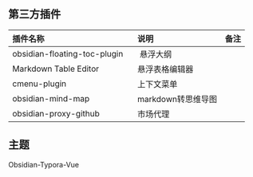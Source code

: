 
## 第三方插件
| 插件名称                                                 | 说明            | 备注 |
|:-----------------------------------------------------|:--------------|:---|
| <div>obsidian-floating-toc-plugin&nbsp; &nbsp;</div> | &nbsp;悬浮大纲    |    |
| Markdown Table Editor                                | 悬浮表格编辑器       |    |
| cmenu-plugin                                         | 上下文菜单         |    |
| obsidian-mind-map                                    | markdown转思维导图 |    |
| obsidian-proxy-github                                | 市场代理          |    |

## 主题
Obsidian-Typora-Vue